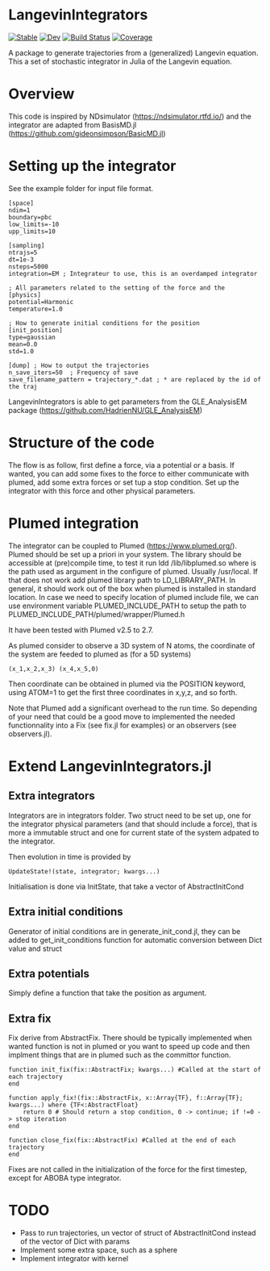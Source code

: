 # LangevinIntegrators

[![Stable](https://img.shields.io/badge/docs-stable-blue.svg)](https://HadrienNU.github.io/LangevinIntegrators.jl/stable/)
[![Dev](https://img.shields.io/badge/docs-dev-blue.svg)](https://HadrienNU.github.io/LangevinIntegrators.jl/dev/)
[![Build Status](https://github.com/HadrienNU/LangevinIntegrators.jl/actions/workflows/CI.yml/badge.svg?branch=main)](https://github.com/HadrienNU/LangevinIntegrators.jl/actions/workflows/CI.yml?query=branch%3Amain)
[![Coverage](https://codecov.io/gh/HadrienNU/LangevinIntegrators.jl/branch/main/graph/badge.svg?token=vlYbCnFhac)](https://codecov.io/gh/HadrienNU/LangevinIntegrators.jl)
<!-- [![Coverage](https://codecov.io/gh/HadrienNU/LangevinIntegrators.jl/branch/main/graph/badge.svg)](https://codecov.io/gh/HadrienNU/LangevinIntegrators.jl) -->


A package to generate trajectories from a (generalized) Langevin equation. This a set of stochastic integrator in Julia of the Langevin equation.


# Overview


  This code is inspired by NDsimulator (https://ndsimulator.rtfd.io/) and the integrator are adapted from BasisMD.jl (https://github.com/gideonsimpson/BasicMD.jl)

# Setting up the integrator

  See the example folder for input file format.

    [space]
    ndim=1
    boundary=pbc
    low_limits=-10
    upp_limits=10

    [sampling]
    ntrajs=5
    dt=1e-3
    nsteps=5000
    integration=EM ; Integrateur to use, this is an overdamped integrator

    ; All parameters related to the setting of the force and the
    [physics]
    potential=Harmonic
    temperature=1.0

    ; How to generate initial conditions for the position
    [init_position]
    type=gaussian
    mean=0.0
    std=1.0

    [dump] ; How to output the trajectories
    n_save_iters=50  ; Frequency of save
    save_filename_pattern = trajectory_*.dat ; * are replaced by the id of the traj



  LangevinIntegrators is able to get parameters from the GLE_AnalysisEM package (https://github.com/HadrienNU/GLE_AnalysisEM)

# Structure of the code

  The flow is as follow, first define a force, via a potential or a basis. If wanted, you can add some fixes to the force to either communicate with plumed, add some extra forces or set tup a stop condition.
  Set up the integrator with this force and other physical parameters.

# Plumed integration

  The integrator can be coupled to Plumed (https://www.plumed.org/). Plumed should be set up a priori in your system.
  The library should be accessible at (pre)compile time, to test it run ldd <path to>/lib/libplumed.so  where <path to> is the path used as argument in the configure of plumed. Usually /usr/local. If that does not work add plumed library path to LD_LIBRARY_PATH.
  In general, it should work out of the box when plumed is installed in standard location.
  In case we need to specify location of plumed include file, we can use environment variable PLUMED_INCLUDE_PATH to setup the path to PLUMED_INCLUDE_PATH/plumed/wrapper/Plumed.h

  It have been tested with Plumed v2.5 to 2.7.


  As plumed consider to observe a 3D system of N atoms, the coordinate of the system are feeded to plumed as (for a 5D systems)

    (x_1,x_2,x_3) (x_4,x_5,0)

  Then coordinate can be obtained in plumed via the POSITION keyword, using ATOM=1 to get the first three coordinates in x,y,z, and so forth.


  Note that Plumed add a significant overhead to the run time. So depending of your need that could be a good move to implemented the needed functionnality into a Fix (see fix.jl for examples) or an observers (see observers.jl).


# Extend LangevinIntegrators.jl

  ## Extra integrators

  Integrators are in integrators folder. Two struct need to be set up, one for the integrator physical parameters (and that should include a force), that is more a immutable struct and one for current state of the system adpated to the integrator.

  Then evolution in time is provided by

    UpdateState!(state, integrator; kwargs...)

  Initialisation is done via InitState, that take a vector of AbstractInitCond

  ## Extra initial conditions

  Generator of initial conditions are in generate_init_cond.jl, they can be added to get_init_conditions function for automatic conversion between Dict value and struct

  ## Extra potentials

  Simply define a function that take the position as argument.

  ## Extra fix

  Fix derive from AbstractFix. There should be typically implemented when wanted function is not in plumed or you want to speed up code and then implment things that are in plumed such as the committor function.

    function init_fix(fix::AbstractFix; kwargs...) #Called at the start of each trajectory
    end

    function apply_fix!(fix::AbstractFix, x::Array{TF}, f::Array{TF}; kwargs...) where {TF<:AbstractFloat}
        return 0 # Should return a stop condition, 0 -> continue; if !=0 -> stop iteration
    end

    function close_fix(fix::AbstractFix) #Called at the end of each trajectory
    end

  Fixes are not called in the initialization of the force for the first timestep, except for ABOBA type integrator.


# TODO

  - Pass to run trajectories, un vector of struct of AbstractInitCond instead of the vector of Dict with params
  - Implement some extra space, such as a sphere
  - Implement integrator with kernel
